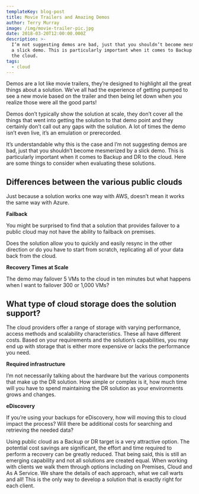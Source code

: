 ```yaml
---
templateKey: blog-post
title: Movie Trailers and Amazing Demos
author: Terry Murray
image: /img/movie-trailer-pic.jpg
date: 2018-03-20T12:00:00.000Z
description: >-
  I’m not suggesting demos are bad, just that you shouldn’t become mesmerized by
  a slick demo. This is particularly important when it comes to Backup and DR to
  the cloud. 
tags:
  - cloud
---
```


Demos are a lot like movie trailers, they’re designed to highlight all the great things about a solution. We’ve all had the experience of getting pumped to see a new movie based on the trailer and then being let down when you realize those were all the good parts!

Demos don’t typically show the solution at scale, they don’t cover all the things that went into getting the solution to that demo point and they certainly don’t call out any gaps with the solution. A lot of times the demo isn’t even live, it’s an emulation or prerecorded.

It’s understandable why this is the case and I’m not suggesting demos are bad, just that you shouldn’t become mesmerized by a slick demo. This is particularly important when it comes to Backup and DR to the cloud. Here are some things to consider when evaluating these solutions.

## Differences between the various public clouds

Just because a solution works one way with AWS, doesn’t mean it works the same way with Azure.

**Failback**

You might be surprised to find that a solution that provides failover to a public cloud may not have the ability to failback on premises.

Does the solution allow you to quickly and easily resync in the other direction or do you have to start from scratch, replicating all of your data back from the cloud.

**Recovery Times at Scale**

The demo may failover 5 VMs to the cloud in ten minutes but what happens when I want to failover 300 or 1,000 VMs?

## What type of cloud storage does the solution support?

The cloud providers offer a range of storage with varying performance, access methods and scalability characteristics. These all have different costs. Based on your requirements and the solution’s capabilities, you may end up with storage that is either more expensive or lacks the performance you need.

**Required infrastructure**

I’m not necessarily talking about the hardware but the various components that make up the DR solution. How simple or complex is it, how much time will you have to spend maintaining the DR solution as your environments grows and changes.

**eDiscovery**

If you’re using your backups for eDiscovery, how will moving this to cloud impact the process? Will there be additional costs for searching and retrieving the needed data?

Using public cloud as a Backup or DR target is a very attractive option. The potential cost savings are significant, the effort and time required to perform a recovery can be greatly reduced. That being said, this is still an emerging capability and not all solutions are created equal. When working with clients we walk them through options including on Premises, Cloud and As A Service. We share the details of each approach, what we call warts and all! This is the only way to develop a solution that is exactly right for each client.
